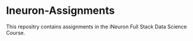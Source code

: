 # Ineuron-Assignments
This repositry contains assignments in the iNeuron Full Stack Data Science Course.
